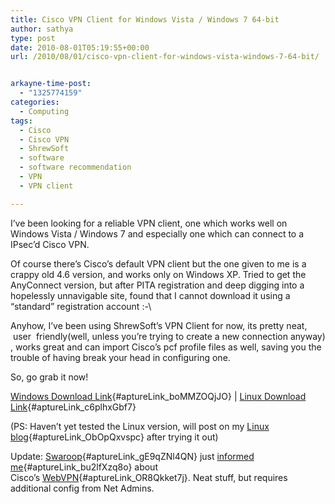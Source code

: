 ```yaml
---
title: Cisco VPN Client for Windows Vista / Windows 7 64-bit
author: sathya
type: post
date: 2010-08-01T05:19:55+00:00
url: /2010/08/01/cisco-vpn-client-for-windows-vista-windows-7-64-bit/


arkayne-time-post:
  - "1325774159"
categories:
  - Computing
tags:
  - Cisco
  - Cisco VPN
  - ShrewSoft
  - software
  - software recommendation
  - VPN
  - VPN client

---
```

I&#8217;ve been looking for a reliable VPN client, one which works well on Windows Vista / Windows 7 and especially one which can connect to a IPsec&#8217;d Cisco VPN.

Of course there&#8217;s Cisco&#8217;s default VPN client but the one given to me is a crappy old 4.6 version, and works only on Windows XP. Tried to get the AnyConnect version, but after PITA registration and deep digging into a hopelessly unnavigable site, found that I cannot download it using a &#8220;standard&#8221; registration account :-\

Anyhow, I&#8217;ve been using ShrewSoft&#8217;s VPN Client for now, its pretty neat,  user  friendly(well, unless you&#8217;re trying to create a new connection anyway) , works great and can import Cisco&#8217;s pcf profile files as well, saving you the trouble of having break your head in configuring one.

So, go grab it now!

[Windows Download Link][1]{#aptureLink_boMMZOQjJO} | [Linux Download Link][2]{#aptureLink_c6plhxGbf7}

(PS: Haven&#8217;t yet tested the Linux version, will post on my [Linux blog][3]{#aptureLink_ObOpQxvspc} after trying it out)

Update: [Swaroop][4]{#aptureLink_gE9qZNl4QN} just [informed me][5]{#aptureLink_bu2lfXzq8o} about Cisco&#8217;s [WebVPN][6]{#aptureLink_OR8Qkket7j}. Neat stuff, but requires additional config from Net Admins.

 [1]: https://www.shrew.net/download/vpn
 [2]: https://www.shrew.net/download/ike
 [3]: https://sathyasays.com
 [4]: https://twitter.com/SwaroopH
 [5]: https://twitter.com/SwaroopH/statuses/20045728621
 [6]: https://www.cisco.com/en/US/products/ps6496/products_configuration_example09186a008071c58b.shtml
